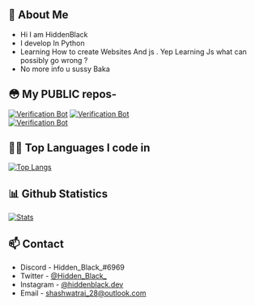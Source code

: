 ## 🧐 About Me
- Hi I am HiddenBlack
- I develop In Python
- Learning How to create Websites And js . Yep Learning Js what can possibly go wrong ?
- No more info u sussy Baka


## 😳 My **PUBLIC** repos- 
[![Verification Bot](https://github-readme-stats.vercel.app/api/pin/?username=Hidden-black&repo=Robolac&show_icons=true&theme=tokyonight)](https://github.com/Hidden-black/Robolac)
[![Verification Bot](https://github-readme-stats.vercel.app/api/pin/?username=Hidden-black&repo=Robolac-in-Js&show_icons=true&theme=tokyonight)](https://github.com/Hidden-black/Robolac)
<br>
[![Verification Bot](https://github-readme-stats.vercel.app/api/pin/?username=Hidden-black&repo=Robolac-Web&show_icons=true&theme=tokyonight)](https://github.com/Hidden-black/Robolac-Web)
 
 
## 👨‍💻 Top Languages I code in
[![Top Langs](https://github-readme-stats.vercel.app/api/top-langs/?username=Hidden-black&layout=compact&theme=tokyonight)](https://github.com/Hidden-black)

## 📊 Github Statistics
[![Stats](https://github-readme-stats.vercel.app/api?username=Hidden-black&hide=prs,stars&theme=tokyonight)](https://github.com/Hidden-black)



## 📫 Contact

- Discord - Hidden_Black_#6969
- Twitter - [@Hidden_Black_](https://twitter.com/Hidden_Black_)
- Instagram - [@hiddenblack.dev](https://www.instagram.com/hiddenblack.dev/)
- Email - shashwatrai_28@outlook.com
